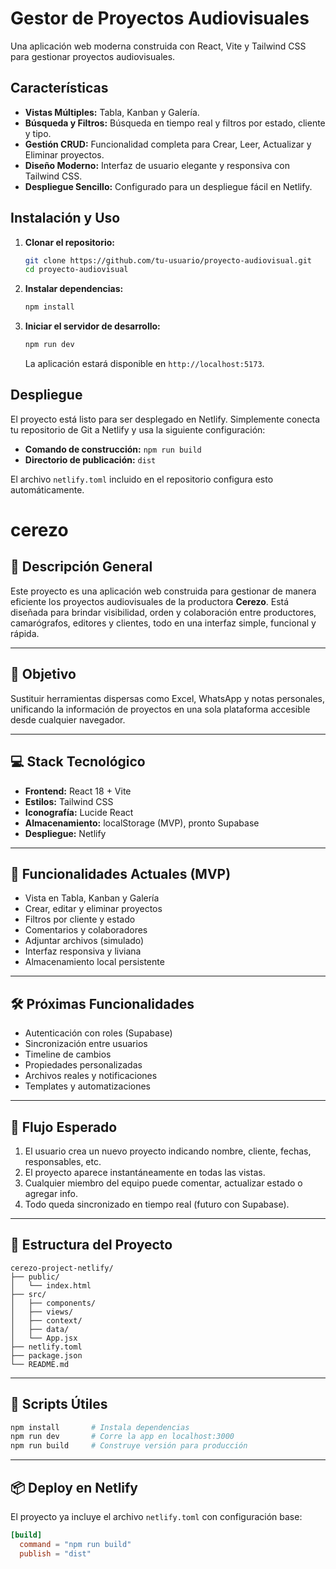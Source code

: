 # Gestor de Proyectos Audiovisuales

Una aplicación web moderna construida con React, Vite y Tailwind CSS para gestionar proyectos audiovisuales.

## Características

- **Vistas Múltiples:** Tabla, Kanban y Galería.
- **Búsqueda y Filtros:** Búsqueda en tiempo real y filtros por estado, cliente y tipo.
- **Gestión CRUD:** Funcionalidad completa para Crear, Leer, Actualizar y Eliminar proyectos.
- **Diseño Moderno:** Interfaz de usuario elegante y responsiva con Tailwind CSS.
- **Despliegue Sencillo:** Configurado para un despliegue fácil en Netlify.

## Instalación y Uso

1.  **Clonar el repositorio:**
    ```bash
    git clone https://github.com/tu-usuario/proyecto-audiovisual.git
    cd proyecto-audiovisual
    ```

2.  **Instalar dependencias:**
    ```bash
    npm install
    ```

3.  **Iniciar el servidor de desarrollo:**
    ```bash
    npm run dev
    ```
    La aplicación estará disponible en `http://localhost:5173`.

## Despliegue

El proyecto está listo para ser desplegado en Netlify. Simplemente conecta tu repositorio de Git a Netlify y usa la siguiente configuración:

-   **Comando de construcción:** `npm run build`
-   **Directorio de publicación:** `dist`

El archivo `netlify.toml` incluido en el repositorio configura esto automáticamente.
# cerezo

## 📌 Descripción General

Este proyecto es una aplicación web construida para gestionar de manera eficiente los proyectos audiovisuales de la productora **Cerezo**. Está diseñada para brindar visibilidad, orden y colaboración entre productores, camarógrafos, editores y clientes, todo en una interfaz simple, funcional y rápida.

---

## 🚀 Objetivo

Sustituir herramientas dispersas como Excel, WhatsApp y notas personales, unificando la información de proyectos en una sola plataforma accesible desde cualquier navegador.

---

## 💻 Stack Tecnológico

- **Frontend:** React 18 + Vite
- **Estilos:** Tailwind CSS
- **Iconografía:** Lucide React
- **Almacenamiento:** localStorage (MVP), pronto Supabase
- **Despliegue:** Netlify

---

## 🧠 Funcionalidades Actuales (MVP)

- Vista en Tabla, Kanban y Galería
- Crear, editar y eliminar proyectos
- Filtros por cliente y estado
- Comentarios y colaboradores
- Adjuntar archivos (simulado)
- Interfaz responsiva y liviana
- Almacenamiento local persistente

---

## 🛠️ Próximas Funcionalidades

- Autenticación con roles (Supabase)
- Sincronización entre usuarios
- Timeline de cambios
- Propiedades personalizadas
- Archivos reales y notificaciones
- Templates y automatizaciones

---

## 🧩 Flujo Esperado

1. El usuario crea un nuevo proyecto indicando nombre, cliente, fechas, responsables, etc.
2. El proyecto aparece instantáneamente en todas las vistas.
3. Cualquier miembro del equipo puede comentar, actualizar estado o agregar info.
4. Todo queda sincronizado en tiempo real (futuro con Supabase).

---

## 📁 Estructura del Proyecto

```
cerezo-project-netlify/
├── public/
│   └── index.html
├── src/
│   ├── components/
│   ├── views/
│   ├── context/
│   ├── data/
│   └── App.jsx
├── netlify.toml
├── package.json
└── README.md
```

---

## 🔄 Scripts Útiles

```bash
npm install       # Instala dependencias
npm run dev       # Corre la app en localhost:3000
npm run build     # Construye versión para producción
```

---

## 📦 Deploy en Netlify

El proyecto ya incluye el archivo `netlify.toml` con configuración base:

```toml
[build]
  command = "npm run build"
  publish = "dist"
```
